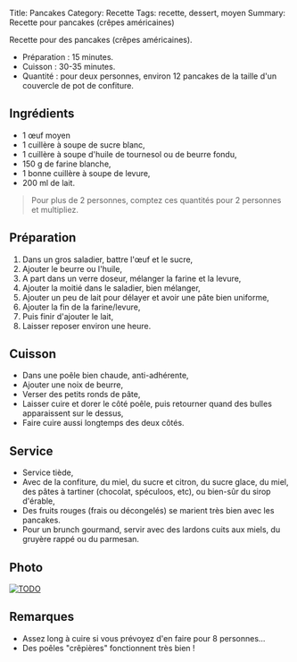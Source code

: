 Title: Pancakes
Category: Recette
Tags: recette, dessert, moyen
Summary: Recette pour pancakes (crêpes américaines)

Recette pour des pancakes (crêpes américaines).

- Préparation : 15 minutes.
- Cuisson : 30-35 minutes.
- Quantité : pour deux personnes, environ 12 pancakes de la taille d'un couvercle de pot de confiture.

## Ingrédients
- 1 œuf moyen
- 1 cuillère à soupe de sucre blanc,
- 1 cuillère à soupe d'huile de tournesol ou de beurre fondu,
- 150 g de farine blanche,
- 1 bonne cuillère à soupe de levure,
- 200 ml de lait.

> Pour plus de 2 personnes, comptez ces quantités pour 2 personnes et multipliez.

## Préparation
1. Dans un gros saladier, battre l'œuf et le sucre,
2. Ajouter le beurre ou l'huile,
3. A part dans un verre doseur, mélanger la farine et la levure,
4. Ajouter la moitié dans le saladier, bien mélanger,
5. Ajouter un peu de lait pour délayer et avoir une pâte bien uniforme,
6. Ajouter la fin de la farine/levure,
7. Puis finir d'ajouter le lait,
8. Laisser reposer environ une heure.

## Cuisson
- Dans une poêle bien chaude, anti-adhérente,
- Ajouter une noix de beurre,
- Verser des petits ronds de pâte,
- Laisser cuire et dorer le côté poêle, puis retourner quand des bulles apparaissent sur le dessus,
- Faire cuire aussi longtemps des deux côtés.

## Service
- Service tiède,
- Avec de la confiture, du miel, du sucre et citron, du sucre glace, du miel, des pâtes à tartiner (chocolat, spéculoos, etc), ou bien-sûr du sirop d'érable,
- Des fruits rouges (frais ou décongelés) se marient très bien avec les pancakes.
- Pour un brunch gourmand, servir avec des lardons cuits aux miels, du gruyère rappé ou du parmesan.

## Photo
[![TODO]({filename}images/blank.png)](TODO)

## Remarques
- Assez long à cuire si vous prévoyez d'en faire pour 8 personnes...
- Des poêles "crêpières" fonctionnent très bien !
